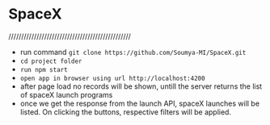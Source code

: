 # SpaceX

////////////////////////////////////////////////
* run command ``git clone https://github.com/Soumya-MI/SpaceX.git``
* ``cd project folder``
* ``run npm start``
* ``open app in browser using url http://localhost:4200``
*  after page load no records will be shown, untill the server returns the list of spaceX launch programs
* once we get the response from the launch API, spaceX launches will be listed. On clicking the buttons, respective filters will be applied.
